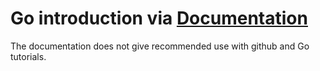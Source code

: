 # Go introduction via [Documentation](https://golang.org/doc/) 
The documentation does not give recommended use with github and Go tutorials.
